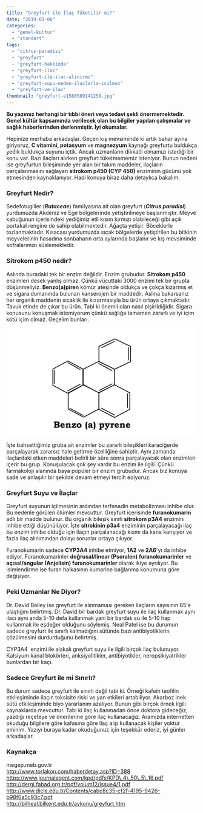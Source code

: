 ```yaml
---
title: "Greyfurt ile İlaç Tüketilir mi?"
date: "2019-03-06"
categories: 
  - "genel-kultur"
  - "standart"
tags: 
  - "citrus-paradisi"
  - "greyfurt"
  - "greyfurt-hakkinda"
  - "greyfurt-ilac"
  - "greyfurt-ile-ilac-alinirmi"
  - "greyfurt-suyu-neden-ilaclarla-icilmez"
  - "greyfurt-ve-ilac"
thumbnail: "greyfurt-e1588589141259.jpg"
---
```


**Bu yazımız herhangi bir tıbbi öneri veya tedavi şekli önermemektedir. Genel kültür kapsamında verilecek olan bu bilgiler yapılan çalışmalar ve sağlık haberlerinden derlenmiştir. İyi okumalar.**

Hepinize merhaba arkadaşlar. Geçen kış mevsiminde ki artık bahar ayına giriyoruz, **C vitamini, potasyum** ve **magnezyum** kaynağı greyfurtu buldukça yedik buldukça suyunu içtik. Ancak uzmanların dikkatli olmamızı istediği bir konu var. Bazı ilaçları alırken greyfurt tüketmememiz isteniyor. Bunun nedeni ise greyfurtun bileşiminde yer alan bir takım maddeler, ilaçların parçalanmasını sağlayan **sitrokom p450 (CYP 450)** enziminin gücünü yok etmesinden kaynaklanıyor. Hadi konuya biraz daha detaylıca bakalım.

### Greyfurt Nedir?

Sedefotugiller (_**Rutaceae**_) familyasına ait olan greyfurt (_**Citrus paradisi**_) yurdumuzda Akdeniz ve Ege bölgelerinde yetiştirilmeye başlanmıştır. Meyve kabuğunun içerisindeki yediğimiz etli kısım kırmızı olabileceği gibi açık portakal rengine de sahip olabilmektedir. Ağaçta yetişir. Böceklerle tozlanmaktadır. Kısacası yurdumuzda sıcak bölgelerde yetiştirilen bu bitkinin meyvelerinin hasadına sonbaharın orta aylarında başlanır ve kış mevsiminde sofralarımızı süslemektedir.

### Sitrokom p450 nedir?

Aslında buradaki tek bir enzim değildir. Enzim grubudur. **Sitrokom p450** enzimleri desek yanlış olmaz. Çünkü vücuttaki 3000 enzimi tek bir grupta düşünmeliyiz. **Benzo(a)piren** kömür ateşinde oldukça ve çokça kızarmış et ve sigara dumanında bulunan kanserojen bir maddedir. Aslına bakarsanız her organik maddenin sıcaklık ile kızarmasıyla bu ürün ortaya çıkmaktadır. Tavuk etinde de çıkar bu ürün. Tabi ki önemli olan nasıl pişirildiğidir. Sigara konusunu konuşmak istemiyorum çünkü sağlığa tamamen zararlı ve iyi içim kötü içim olmaz. Geçelim bunları.

![](images/benzoapeyrene-1024x576.png)

İşte bahsettiğimiz gruba ait enzimler bu zararlı bileşikleri karaciğerde parçalayarak zararsız hale getirme özelliğine sahiptir. Aynı zamanda ilaçlardaki etken maddeleri belirli bir süre sonra parçalayacak olan enzimleri içerir bu grup. Konuşulacak çok şey vardır bu enzim ile ilgili. Çünkü farmakoloji alanında baya popüler bir enzim grubudur. Ancak biz konuya sade ve anlaşılır bir şekilde devam etmeyi tercih ediyoruz.

### Greyfurt Suyu ve İlaçlar

Greyfurt suyunun içilmesinin ardından terfenadin metabolizması inhibe olur. Bu nedenle görülen ölümler mevcuttur. Greyfurt içerisinde **furanokumarin** adlı bir madde bulunur. Bu organik bileşik sınıfı **sitrokom p3A4** enzimini inhibe ettiği düşünülüyor. İşte **sitrokinin p3a4** enziminin parçalayacağı ilaç bu enzim inhibe olduğu için ilaçın parçalanacağı kısmı da kana karışıyor ve fazla ilaç alınımından dolayı sorunlar ortaya çıkıyor.

Furanokumarin sadece **CYP3A4** inhibe etmiyor, **1A2** ve **2A6**'yı da inhibe ediyor. Furanokumarinler **doğrusal/linear (Psoralen) furanokumarinler** ve **açısal/angular (Anjelisin) furanokumarinler** olarak ikiye ayrılıyor. Bu isimlendirme ise furan halkasının kumarine bağlanma konumuna göre değişiyor.

### Peki Uzmanlar Ne Diyor?

Dr. David Bailey ise greyfurt ile alınmaması gereken ilaçların sayısının 85'e ulaştığını belirtmiş. Dr. David bir bardak greyfurt suyu ile ilaç kullanmak aynı ilacı aynı anda 5-10 defa kullanmak yani bir bardak su ile 5-10 hap kullanmak ile eşdeğer olduğunu söylemiş. Neal Patel ise bu durumun sadece greyfurt ile sınırlı kalmadığını sütünde bazı antibiyotiklerin çözülmesini durdurduğunu belirtmiş.

  
CYP3A4  enzimi ile alakalı greyfurt suyu ile ilgili birçok ilaç bulunuyor. Kalsiyum kanal blokörleri, anksiyolitikler, antibiyotikler, neropsikiyatrikler bunlardan bir kaçı.

### Sadece Greyfurt ile mi Sınırlı?

Bu durum sadece greyfurt ile sınırlı değil tabi ki. Örneği kafein teofilin etkileşiminde ilaçın toksisite riski ve yan etkileri artabiliyor. Akarboz inek sütü etkileşiminde biyo yararlanım azalıyor. Bunun gibi birçok örnek ilgili kaynaklarda mevcuttur. Tabi ki ilaç kullanmadan önce doktora gideceğiz, yazdığı reçeteye ve önerilerine göre ilaç kullanacağız. Aramızda internetten okuduğu bilgilere göre kafasına göre ilaç alıp kullanacak kişiler yoktur eminim. Yazıyı buraya kadar okuduğunuz için teşekkür ederiz, iyi günler arkadaşlar.

### Kaynakça

megep.meb.gov.tr  
http://www.torlakon.com/haberdetay.asp?ID=388  
https://www.journalagent.com/kpd/pdfs/KPD\_4\_50\_5\_16.pdf  
http://dergi.fabad.org.tr/pdf/volum12/Issue4/1.pdf  
http://www.dicle.edu.tr/Contents/cabc8c35-cf2f-4195-9426-b98f0a5c93c7.pdf  
http://bilheal.bilkent.edu.tr/aykonu/greyfurt.htm
